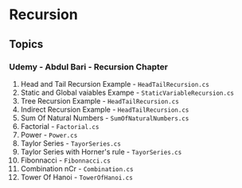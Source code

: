 # Recursion

## Topics

### Udemy - Abdul Bari - Recursion Chapter

1. Head and Tail Recursion Example - `HeadTailRecursion.cs` 
2. Static and Global vaiables Exampe - `StaticVariableRecursion.cs`
3. Tree Recursion Example - `HeadTailRecursion.cs`
4. Indirect Recursion Example - `HeadTailRecursion.cs`
5. Sum Of Natural Numbers - `SumOfNaturalNumbers.cs`
6. Factorial - `Factorial.cs`
7. Power - `Power.cs`
8. Taylor Series - `TayorSeries.cs`
9. Taylor Series with Horner's rule - `TayorSeries.cs`
10. Fibonnacci - `Fibonnacci.cs`
11. Combination nCr - `Combination.cs`
12. Tower Of Hanoi - `TowerOfHanoi.cs`
